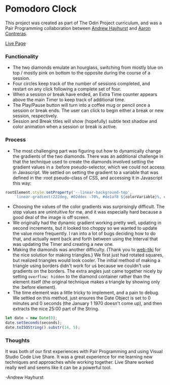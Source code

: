 # Pomodoro Clock

This project was created as part of The Odin Project curriculum, and was a Pair Programming collaboration between [Andrew Hayhurst](https://github.com/andrewjh271) and [Aaron Contreras](https://github.com/aaron-contreras).

[Live Page](https://andrewjh271.github.io/pomodoro/)

### Functionality

- The two diamonds emulate an hourglass, switching from mostly blue on top / mostly pink on bottom to the opposite during the course of a session. 
- Four circles keep track of the number of sessions completed, and restart on any click following a complete set of four.
- When a session or break have ended, an Extra Time counter appears above the main Timer to keep track of additional time.
-  The Play/Pause button will turn into a coffee mug or pencil once a session or break ends. The user can click to begin either a break or new session, respectively.
- Session and Break titles will show (hopefully) subtle text shadow and color animation when a session or break is active.

### Process

- The most challenging part was figuring out how to dynamically change the gradients of the two diamonds. There was an additional challenge in that the technique used to create the diamonds involved setting the gradient values in a :before pseudo-selector, which we could not access in Javascript. We settled on setting the gradient to a variable that was defined in the :root pseudo-class of CSS, and accessing it in Javascript this way:

```javascript
rootElement.style.setProperty('--linear-background-top',
    `linear-gradient(222deg, #02ddec -70%, #de1af8 ${colorVariable}%, #02ddec 120%)`);
```

- Choosing the values of the color gradients was surprisingly difficult. The stop values are unintuitive for me, and it was especially hard because a good deal of the image is off screen. 
- We originally had the dynamic gradient working pretty well, updating in second increments, but it looked too choppy so we wanted to update the value more frequently. I ran into a lot of bugs deciding how to do that, and actually went back and forth between using the Interval that was updating the Timer and creating a new one.
- Making the diamonds was another difficulty. (Thank you to [web-tiki](https://stackoverflow.com/users/1811992/web-tiki) for the nice solution for making triangles.) We first just had rotated squares, but realized triangles would look cooler. The initial method of making a triangle using borders didn't work for us because we couldn't use gradients on the borders. The extra angles just came together nicely by setting `overflow: hidden` to the diamond container rather than the element itself (the original technique makes a triangle by showing only the :before element).
- The time element was a little tricky to implement, and a pain to debug. We settled on this method, just ensures the Date Object is set to 0 minutes and 0 seconds (the January 1 1970 doesn't come up), and then extracts the nice 25:00 part of the String.

```javascript
let date = new Date(0);
date.setSeconds(seconds);
date.toISOString().substr(14, 5);
```

### Thoughts

It was both of our first experiences with Pair Programming and using Visual Studio Code Live Share. It was a great experience for me learning new techniques and approaches while working together. Live Share worked really well and seems like it can be a powerful tool.

-Andrew Hayhurst

